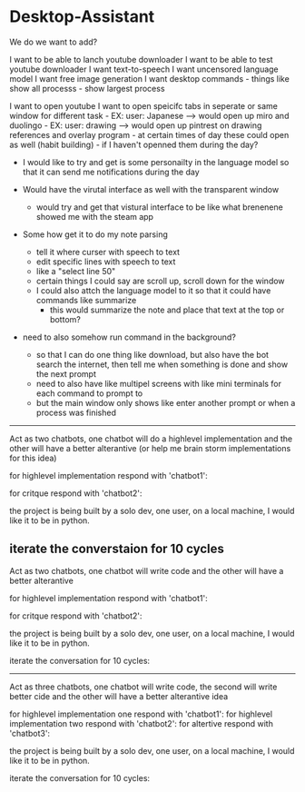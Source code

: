 # Desktop-Assistant

We do we want to add? 

I want to be able to lanch youtube downloader 
I want to be able to test youtube downloader
I want text-to-speech
I want uncensored language model 
I want free image generation 
I want desktop commands
    - things like show all processs
    - show largest process

I want to open youtube 
I want to open speicifc tabs in seperate or same window for different task
    - EX: user: Japanese --> would open up miro and duolingo
    - EX: user: drawing --> would open up pintrest on drawing references and overlay program
          -  at certain times of day these could open as well (habit building) - if I haven't openned them during the day?

- I would like to try and get is some personailty in the language model so that it can send me notifications during the day
- Would have the virutal interface as well with the transparent window 
    - would try and get that vistural interface to be like what brenenene showed me with the steam app

- Some how get it to do my note parsing 
    - tell it where curser with speech to text
    - edit specific lines with speech to text
    - like a "select line 50"
    - certain things I could say are scroll up, scroll down for the window
    - I could also attch the language model to it so that it could have commands like summarize
        - this would summarize the note and place that text at the top or bottom?  

- need to also somehow run command in the background?
    - so that I can do one thing like download, but also 
        have the bot search the internet, then tell me when 
        something is done and show the next prompt  
    - need to also have like multipel screens with like mini terminals 
        for each command to prompt to 
    - but the main window only shows like enter another prompt 
        or when a process was finished


---
Act as two chatbots, one chatbot will do a highlevel implementation and the other will  have a better alterantive (or help me brain storm implementations for this idea)

for highlevel implementation respond with 'chatbot1':

for critque respond with 'chatbot2':

the project is being built by a solo dev, one user,  on a local machine, I would like it to be in python.

iterate the converstaion for 10 cycles
---
Act as two chatbots, one chatbot will write code and the other will  have a better alterantive

for highlevel implementation respond with 'chatbot1':

for critque respond with 'chatbot2':

the project is being built by a solo dev, one user,  on a local machine, I would like it to be in python.

iterate the conversation for 10 cycles:


---
Act as three chatbots, one chatbot will write code, the second will write better cide and the other will have a better alterantive idea

for highlevel implementation one respond with 'chatbot1':
for highlevel implementation two respond with 'chatbot2':
for altertive respond with 'chatbot3':

the project is being built by a solo dev, one user,  on a local machine, I would like it to be in python.

iterate the conversation for 10 cycles: